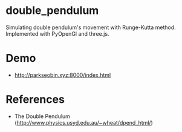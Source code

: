 # double_pendulum
Simulating double pendulum's movement with Runge-Kutta method. Implemented with PyOpenGl and three.js.

# Demo
- http://parkseobin.xyz:8000/index.html

# References
- The Double Pendulum (http://www.physics.usyd.edu.au/~wheat/dpend_html/)
